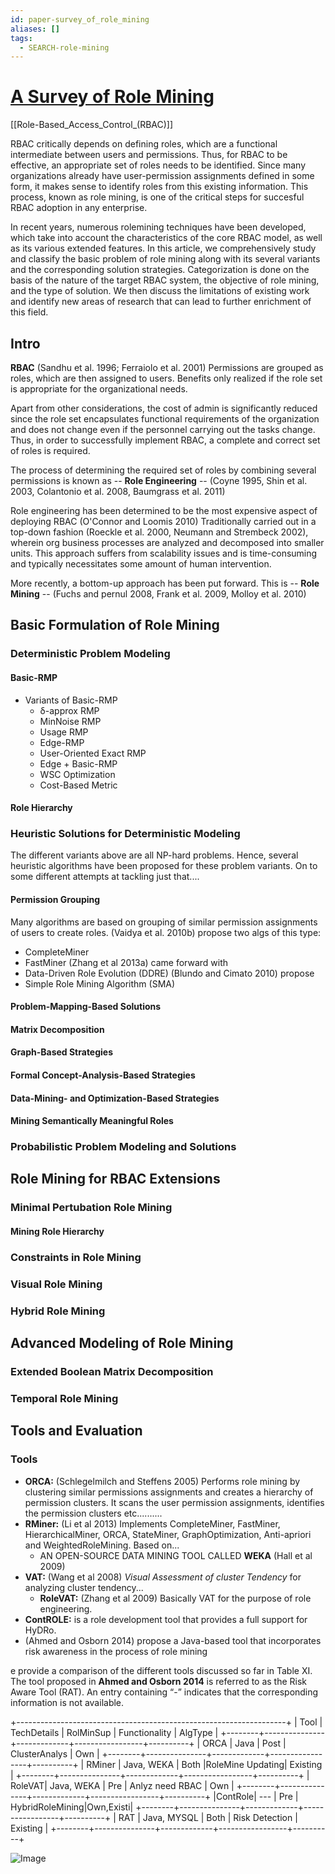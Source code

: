 ```yaml
---
id: paper-survey_of_role_mining
aliases: []
tags:
  - SEARCH-role-mining
---
```


# [A Survey of Role Mining](https://dl.acm.org/doi/abs/10.1145/2871148?casa_token=Rk1MW4xl7w8AAAAA:pazBszKxIk9Qh9oBvMQx2c9jLT8oC40Ai_T5yhx08I5TQ3LoxxHXUYTKZPDz4lRAwaNu1x3R_xip2Q)
[[Role-Based_Access_Control_(RBAC)]]

RBAC critically depends on defining roles, which are a functional intermediate between users and permissions. Thus, for RBAC to be effective, an appropriate set of roles needs to be identified. Since many organizations already have user-permission assignments defined in some form, it makes sense to identify roles from this existing information. This process, known as role mining, is one of the critical steps for succesful RBAC adoption in any enterprise.

In recent years, numerous rolemining techniques have been developed, which take into account the characteristics of the core RBAC model, as well as its various extended features. In this article, we comprehensively study and classify the basic problem of role mining along with its several variants and the corresponding solution strategies. Categorization is done on the basis of the nature of the target RBAC system, the objective of role mining, and the type of solution. We then discuss the limitations of existing work and identify new areas of research that can lead to further enrichment of this field.

## Intro
**RBAC** (Sandhu et al. 1996; Ferraiolo et al. 2001) Permissions are grouped as roles, which are then assigned to users. Benefits only realized if the role set is appropriate for the organizational needs.

Apart from other considerations, the cost of admin is significantly reduced since the role set encapsulates functional requirements of the organization and does not change even if the personnel carrying out the tasks change. Thus, in order to successfully implement RBAC, a complete and correct set of roles is required.

The process of determining the required set of roles by combining several permissions is known as -- **Role Engineering** -- (Coyne 1995, Shin et al. 2003, Colantonio et al. 2008, Baumgrass et al. 2011)

Role engineering has been determined to be the most expensive aspect of deploying RBAC (O'Connor and Loomis 2010)
Traditionally carried out in a top-down fashion (Roeckle et al. 2000, Neumann and Strembeck 2002), wherein org business processes are analyzed and decomposed into smaller units.
This approach suffers from scalability issues and is time-consuming and typically necessitates some amount of human intervention.

More recently, a bottom-up approach has been put forward. This is -- **Role Mining** -- (Fuchs and pernul 2008, Frank et al. 2009, Molloy et al. 2010) 

## Basic Formulation of Role Mining
### Deterministic Problem Modeling
####  Basic-RMP
- Variants of Basic-RMP
    - δ-approx RMP
    - MinNoise RMP
    - Usage RMP
    - Edge-RMP
    - User-Oriented Exact RMP
    - Edge + Basic-RMP
    - WSC Optimization
    - Cost-Based Metric

#### Role Hierarchy

### Heuristic Solutions for Deterministic Modeling
The different variants above are all NP-hard problems. Hence, several heuristic algorithms have been proposed for these problem variants. On to some different attempts at tackling just that....

#### Permission Grouping
Many algorithms are based on grouping of similar permission assignments of users to create roles. (Vaidya et al. 2010b) propose two algs of this type:
- CompleteMiner
- FastMiner
(Zhang et al 2013a) came forward with
- Data-Driven Role Evolution (DDRE)
(Blundo and Cimato 2010) propose
- Simple Role Mining Algorithm (SMA)

#### Problem-Mapping-Based Solutions

#### Matrix Decomposition

#### Graph-Based Strategies

#### Formal Concept-Analysis-Based Strategies

#### Data-Mining- and Optimization-Based Strategies

#### Mining Semantically Meaningful Roles

### Probabilistic Problem Modeling and Solutions

## Role Mining for RBAC Extensions

### Minimal Pertubation Role Mining

#### Mining Role Hierarchy

### Constraints in Role Mining

### Visual Role Mining

### Hybrid Role Mining


## Advanced Modeling of Role Mining

### Extended Boolean Matrix Decomposition

### Temporal Role Mining


## Tools and Evaluation

### Tools
- **ORCA:** (Schlegelmilch and Steffens 2005) Performs role mining by clustering similar permissions assignments and creates a hierarchy of permission clusters. 
    It scans the user permission assignments, identifies the permission clusters etc..........
- **RMiner:** (Li et al 2013) Implements CompleteMiner, FastMiner, HierarchicalMiner, ORCA, StateMiner, GraphOptimization, Anti-apriori and WeightedRoleMining. Based on...
    - AN OPEN-SOURCE DATA MINING TOOL CALLED **WEKA** (Hall et al 2009)
- **VAT:** (Wang et al 2008) _Visual Assessment of cluster Tendency_ for analyzing cluster tendency...
    - **RoleVAT:** (Zhang et al 2009) Basically VAT for the purpose of role engineering.
- **ContROLE:** is a role development tool that provides a full support for HyDRo.
- (Ahmed and Osborn 2014) propose a Java-based tool that incorporates risk awareness
in the process of role mining

e provide a comparison of the different tools discussed so far in Table XI. The tool
proposed in **Ahmed and Osborn 2014** is referred to as the Risk Aware Tool (RAT). An
entry containing “-” indicates that the corresponding information is not available.

+-------------------------------------------------------------------+
|  Tool  |  TechDetails  |  RolMinSup  |  Functionality  | AlgType  |
+--------+---------------+-------------+-----------------+----------+
|  ORCA  |      Java     |     Post    |  ClusterAnalys  |    Own   |
+--------+---------------+-------------+-----------------+----------+
| RMiner |   Java, WEKA  |     Both    |RoleMine Updating| Existing |
+--------+---------------+-------------+-----------------+----------+
| RoleVAT|   Java, WEKA  |     Pre     | Anlyz need RBAC |   Own    |
+--------+---------------+-------------+-----------------+----------+
|ContRole|      ---      |     Pre     | HybridRoleMining|Own,Existi|
+--------+---------------+-------------+-----------------+----------+
|  RAT   |  Java, MYSQL  |     Both    |  Risk Detection | Existing |
+--------+---------------+-------------+-----------------+----------+

![Image](./../../../../../../Downloads/Screenshot%202025-02-14%20at%2000-50-24%20A%20Survey%20of%20Role%20Mining.png)
